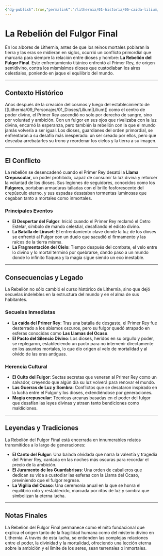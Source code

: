 ```yaml
---
{"dg-publish":true,"permalink":"/lithernia/01-historia/05-caida-lilium/la-rebelion-del-fulgor-final/","title":"La Rebelión del Fulgor Final","tags":["lithernia","evento-historico","conflicto","mito-fundacional"]}
---
```


# La Rebelión del Fulgor Final

En los albores de Lithernia, antes de que los reinos mortales poblaran la tierra y las eras se midieran en siglos, ocurrió un conflicto primordial que marcaría para siempre la relación entre dioses y hombre: **La Rebelión del Fulgor Final**. Este enfrentamiento titánico enfrentó al Primer Rey, de origen semidivino, contra los mismísimos dioses que custodiaban los aires celestiales, poniendo en jaque el equilibrio del mundo.

---

## Contexto Histórico

Años después de la creación del cosmos y luego del establecimiento de [[Lithernia/09_Personajes/01_Dioses/Lilium\|Lilium]] como el centro de poder divino, el Primer Rey ascendió no solo por derecho de sangre, sino por voluntad y ambición. Con un fulgor en sus ojos que rivalizaba con la luz divina, encarnó la esperanza, pero también la rebelión con la que el mundo jamás volvería a ser igual. Los dioses, guardianes del orden primordial, se enfrentaron a su desafío más inesperado: un ser creado por ellos, pero que deseaba arrebatarles su trono y reordenar los cielos y la tierra a su imagen.

---

## El Conflicto

La rebelión se desencadenó cuando el Primer Rey desató la **Llama Crepuscular**, un poder prohibido, capaz de consumir la luz divina y retorcer la voluntad de los dioses. Sus legiones de seguidores, conocidos como los **Fulgores**, portaban armaduras talladas con el brillo fosforescente del crepúsculo eterno, y sus espadas desataban tormentas luminosas que cegaban tanto a mortales como inmortales.

### Principales Eventos

- **El Despertar del Fulgor**: Inició cuando el Primer Rey reclamó el Cetro Estelar, símbolo de mando celestial, desafiando el edicto divino.
- **La Batalla de Liraset**: El enfrentamiento clave donde la luz de los dioses se enfrentó al Fulgor con un duelo que sacudió el firmamento y las raíces de la tierra misma.
- **La Fragmentación del Cielo**: Tiempo después del combate, el velo entre lo divino y lo mortal terminó por quebrarse, dando paso a un mundo donde lo infinito flaquea y la magia sigue siendo un eco inestable.

---

## Consecuencias y Legado

La Rebelión no sólo cambió el curso histórico de Lithernia, sino que dejó secuelas indelebles en la estructura del mundo y en el alma de sus habitantes.

### Secuelas Inmediatas

- **La caída del Primer Rey**: Tras una batalla de desgaste, el Primer Rey fue desterrado a los abismos oscuros, pero su fulgor quedó atrapado en esferas conocidas como **Las Llamas del Ocaso**.
- **El Pacto del Silencio Divino**: Los dioses, heridos en su orgullo y poder, se replegaron, estableciendo un pacto para no intervenir directamente en los asuntos mortales, lo que dio origen al velo de mortalidad y al olvido de las eras antiguas.

### Herencia Cultural

- **El Culto del Fulgor**: Sectas secretas que veneran al Primer Rey como un salvador, creyendo que algún día su luz volverá para renovar el mundo.
- **Las Guerras de Luz y Sombra**: Conflictos que se desataron inspirado en la lucha entre el Fulgor y los dioses, extendiéndose por generaciones.
- **Magia crepuscular**: Técnicas arcanas basadas en el poder del fulgor que desafían las leyes divinas y atraen tanto bendiciones como maldiciones.

---

## Leyendas y Tradiciones

La Rebelión del Fulgor Final está encerrada en innumerables relatos transmitidos a lo largo de generaciones:

- **El Canto del Fulgor**: Una balada olvidada que narra la valentía y tragedia del Primer Rey, cantada en las noches más oscuras para recordar el precio de la ambición.
- **El Juramento de los Guardabrisas**: Una orden de caballeros que dedican su vida a custodiar las esferas con la Llama del Ocaso, previniendo que el fulgor regrese.
- **La Vigilia del Ocaso**: Una ceremonia anual en la que se honra el equilibrio roto y restablecido, marcada por ritos de luz y sombra que simbolizan la eterna lucha.

---

## Notas Finales

La Rebelión del Fulgor Final permanece como el mito fundacional que explica el origen tanto de la fragilidad humana como del misterio divino en Lithernia. A través de esta lucha, se entienden las complejas relaciones entre el poder, la divinidad y la mortalidad, ofreciendo una lección eterna sobre la ambición y el límite de los seres, sean terrenales o inmortales.